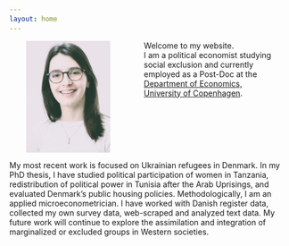 ```yaml
---
layout: home
---
```


<style>
  .container {
    display: flex;
    justify-content: center;
  }
  .column {
    margin: 0 30px; /* Adjust the margin as needed */
  }
</style>

<div class="container">
  <div class="column">
    <img src="folder/portrait.jpg"
    style="float: left; margin-right: 30px;" />
  </div>
  <div class="column">
 Welcome to my website. <br>
 I am a political economist studying social exclusion and currently employed as a Post-Doc at the <a href="https://www.economics.ku.dk/">Department of Economics, University of Copenhagen</a>. <br>
</div>
</div>

My most recent work is focused on Ukrainian refugees in Denmark.
In my PhD thesis, I have studied political participation of women in Tanzania, redistribution of political power in Tunisia
after the Arab Uprisings, and evaluated Denmark’s public housing policies. Methodologically, I am an applied microeconometrician.
I have worked with Danish register data, collected my own survey data, web-scraped and analyzed text
data. My future work will continue to explore the assimilation and integration of marginalized or excluded groups in Western societies.




